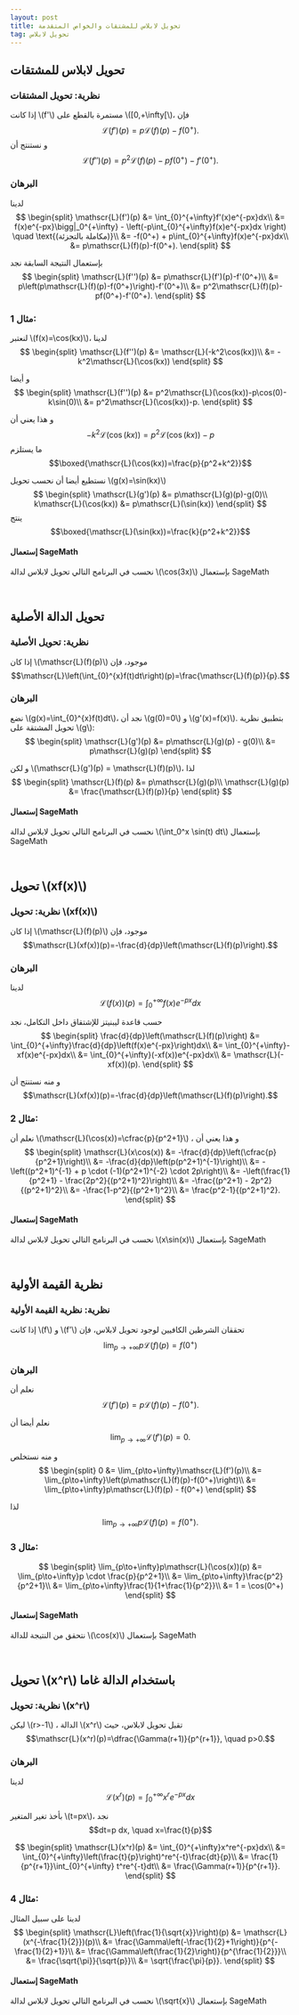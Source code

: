 ```yaml
---
layout: post
title: تحويل لابلاس للمشتقات والخواص المتقدمة
tag: تحويل لابلاس
---
```


## تحويل لابلاس للمشتقات

### نظرية: تحويل المشتقات
إذا كانت \\(f'\\) مستمرة بالقطع على \\([0,+\infty[\\)، فإن
$$\mathscr{L}(f')(p)=p\mathscr{L}(f)(p)-f(0^+).$$
و نستنتج أن
$$\mathscr{L}(f'')(p)=p^2\mathscr{L}(f)(p)-pf(0^+)-f'(0^+).$$

### البرهان
لدينا
$$
\begin{split}
\mathscr{L}(f')(p) &= \int_{0}^{+\infty}f'(x)e^{-px}dx\\
&= f(x)e^{-px}\bigg|_0^{+\infty} - \left(-p\int_{0}^{+\infty}f(x)e^{-px}dx \right) \quad \text{(مكاملة بالتجزئة)}\\
&= -f(0^+) + p\int_{0}^{+\infty}f(x)e^{-px}dx\\
&= p\mathscr{L}(f)(p)-f(0^+).
\end{split}
$$

بإستعمال النتيجة السابقة نجد
$$
\begin{split}
\mathscr{L}(f'')(p) &= p\mathscr{L}(f')(p)-f'(0^+)\\
&= p\left(p\mathscr{L}(f)(p)-f(0^+)\right)-f'(0^+)\\
&= p^2\mathscr{L}(f)(p)-pf(0^+)-f'(0^+).
\end{split}
$$

### مثال 1:
لنعتبر \\(f(x)=\cos(kx)\\)، لدينا
$$
\begin{split}
\mathscr{L}(f'')(p) &= \mathscr{L}(-k^2\cos(kx))\\
&= -k^2\mathscr{L}(\cos(kx))
\end{split}
$$

و أيضا
$$
\begin{split}
\mathscr{L}(f'')(p) &= p^2\mathscr{L}(\cos(kx))-p\cos(0)-k\sin(0)\\
&= p^2\mathscr{L}(\cos(kx))-p.
\end{split}
$$

و هذا يعني أن
$$-k^2\mathscr{L}(\cos(kx))=p^2\mathscr{L}(\cos(kx))-p$$
ما يستلزم 
$$\boxed{\mathscr{L}(\cos(kx))=\frac{p}{p^2+k^2}}$$

نستطيع أيضا أن نحسب تحويل \\(g(x)=\sin(kx)\\)
$$
\begin{split}
\mathscr{L}(g')(p) &= p\mathscr{L}(g)(p)-g(0)\\
k\mathscr{L}(\cos(kx)) &= p\mathscr{L}(\sin(kx))
\end{split}
$$
ينتج
$$\boxed{\mathscr{L}(\sin(kx))=\frac{k}{p^2+k^2}}$$

#### إستعمال SageMath
نحسب في البرنامج التالي تحويل لابلاس لدالة \\(\cos(3x)\\) بإستعمال SageMath
<div class="sage">
  <script type="text/x-sage">
x,s = var("x,s") ### تعريف المتغيرات المستعملة
k = 3  ### يمكن تغيير قيمة k
f = cos(k*x)
%display latex
laplace(f,x,s)
  </script>
</div>

<br>

## تحويل الدالة الأصلية

### نظرية: تحويل الأصلية
إذا كان \\(\mathscr{L}(f)(p)\\) موجود، فإن
$$\mathscr{L}\left(\int_{0}^{x}f(t)dt\right)(p)=\frac{\mathscr{L}(f)(p)}{p}.$$

### البرهان
نضع \\(g(x)=\int_{0}^{x}f(t)dt\\)، نجد أن \\(g(0)=0\\) و \\(g'(x)=f(x)\\). بتطبيق نظرية تحويل المشتقة على \\(g\\):
$$
\begin{split}
\mathscr{L}(g')(p) &= p\mathscr{L}(g)(p) - g(0)\\
&= p\mathscr{L}(g)(p)
\end{split}
$$

و لكن \\(\mathscr{L}(g')(p) = \mathscr{L}(f)(p)\\)، لذا
$$
\begin{split}
\mathscr{L}(f)(p) &= p\mathscr{L}(g)(p)\\
\mathscr{L}(g)(p) &= \frac{\mathscr{L}(f)(p)}{p}
\end{split}
$$

#### إستعمال SageMath
نحسب في البرنامج التالي تحويل لابلاس لدالة \\(\int_0^x \sin(t) dt\\) بإستعمال SageMath
<div class="sage">
  <script type="text/x-sage">
x,s,t = var("x,s,t") ### تعريف المتغيرات المستعملة
f = integrate(sin(t), t, 0, x)  ### تعريف الدالة الأصلية
%display latex
laplace(f,x,s)
  </script>
</div>

<br>

## تحويل \\(xf(x)\\)

### نظرية: تحويل \\(xf(x)\\)
إذا كان \\(\mathscr{L}(f)(p)\\) موجود، فإن
$$\mathscr{L}(xf(x))(p)=-\frac{d}{dp}\left(\mathscr{L}(f)(p)\right).$$

### البرهان
لدينا
$$\mathscr{L}(f(x))(p)=\int_{0}^{+\infty}f(x)e^{-px}dx$$

حسب قاعدة ليبنيتز للإشتقاق داخل التكامل، نجد
$$
\begin{split}
\frac{d}{dp}\left(\mathscr{L}(f)(p)\right) &= \int_{0}^{+\infty}\frac{d}{dp}\left(f(x)e^{-px}\right)dx\\
&= \int_{0}^{+\infty}-xf(x)e^{-px}dx\\
&= \int_{0}^{+\infty}(-xf(x))e^{-px}dx\\
&= \mathscr{L}(-xf(x))(p).
\end{split}
$$

و منه نستنتج أن
$$\mathscr{L}(xf(x))(p)=-\frac{d}{dp}\left(\mathscr{L}(f)(p)\right).$$

### مثال 2:
نعلم أن \\(\mathscr{L}(\cos(x))=\cfrac{p}{p^2+1}\\) ، و هذا يعني أن 
$$
\begin{split}
\mathscr{L}(x\cos(x)) &= -\frac{d}{dp}\left(\cfrac{p}{p^2+1}\right)\\
&= -\frac{d}{dp}\left(p(p^2+1)^{-1}\right)\\
&= -\left((p^2+1)^{-1} + p \cdot (-1)(p^2+1)^{-2} \cdot 2p\right)\\
&= -\left(\frac{1}{p^2+1} - \frac{2p^2}{(p^2+1)^2}\right)\\
&= -\frac{(p^2+1) - 2p^2}{(p^2+1)^2}\\
&= -\frac{1-p^2}{(p^2+1)^2}\\
&= \frac{p^2-1}{(p^2+1)^2}.
\end{split}
$$

#### إستعمال SageMath
نحسب في البرنامج التالي تحويل لابلاس لدالة \\(x\sin(x)\\) بإستعمال SageMath
<div class="sage">
  <script type="text/x-sage">
x,s = var("x,s") ### تعريف المتغيرات المستعملة
f = x*sin(x)  ### يمكن تغيير الدالة
%display latex
laplace(f,x,s)
  </script>
</div>

<br>

## نظرية القيمة الأولية

### نظرية: نظرية القيمة الأولية
إذا كانت \\(f\\) و \\(f'\\) تحققان الشرطين الكافيين لوجود تحويل لابلاس، فإن
$$\lim_{p\to+\infty}p\mathscr{L}(f)(p)=f(0^+)$$

### البرهان
نعلم أن
$$\mathscr{L}(f')(p)=p\mathscr{L}(f)(p)-f(0^+).$$

نعلم أيضا أن
$$\lim_{p\to+\infty}\mathscr{L}(f')(p)=0.$$

و منه نستخلص
$$
\begin{split}
0 &= \lim_{p\to+\infty}\mathscr{L}(f')(p)\\
&= \lim_{p\to+\infty}\left(p\mathscr{L}(f)(p)-f(0^+)\right)\\
&= \lim_{p\to+\infty}p\mathscr{L}(f)(p) - f(0^+)
\end{split}
$$

لذا
$$\lim_{p\to+\infty}p\mathscr{L}(f)(p)=f(0^+).$$

### مثال 3:
$$
\begin{split}
\lim_{p\to+\infty}p\mathscr{L}(\cos(x))(p) &= \lim_{p\to+\infty}p \cdot \frac{p}{p^2+1}\\
&= \lim_{p\to+\infty}\frac{p^2}{p^2+1}\\
&= \lim_{p\to+\infty}\frac{1}{1+\frac{1}{p^2}}\\
&= 1 = \cos(0^+)
\end{split}
$$

#### إستعمال SageMath
نتحقق من النتيجة للدالة \\(\cos(x)\\) بإستعمال SageMath
<div class="sage">
  <script type="text/x-sage">
x,s = var("x,s") ### تعريف المتغيرات المستعملة
f = cos(x)
laplace_f = laplace(f,x,s)
%display latex
print("تحويل لابلاس للدالة cos(x):")
show(laplace_f)
print("حساب النهاية:")
limit_result = limit(s*laplace_f, s, +infinity)
show(limit_result)
  </script>
</div>

<br>

## تحويل \\(x^r\\) باستخدام الدالة غاما

### نظرية: تحويل \\(x^r\\)
ليكن \\(r>-1\\) ، الدالة \\(x^r\\) تقبل تحويل لابلاس، حيث
$$\mathscr{L}(x^r)(p)=\dfrac{\Gamma(r+1)}{p^{r+1}}, \quad p>0.$$

### البرهان
لدينا 
$$\mathscr{L}(x^r)(p)=\int_{0}^{+\infty}x^re^{-px}dx$$

بأخذ تغير المتغير \\(t=px\\)، نجد
$$dt=p dx, \quad x=\frac{t}{p}$$

$$
\begin{split}
\mathscr{L}(x^r)(p) &= \int_{0}^{+\infty}x^re^{-px}dx\\
&= \int_{0}^{+\infty}\left(\frac{t}{p}\right)^re^{-t}\frac{dt}{p}\\
&= \frac{1}{p^{r+1}}\int_{0}^{+\infty} t^re^{-t}dt\\
&= \frac{\Gamma(r+1)}{p^{r+1}}.
\end{split}
$$

### مثال 4:
لدينا على سبيل المثال
$$
\begin{split}
\mathscr{L}\left(\frac{1}{\sqrt{x}}\right)(p) &= \mathscr{L}(x^{-\frac{1}{2}})(p)\\
&= \frac{\Gamma\left(-\frac{1}{2}+1\right)}{p^{-\frac{1}{2}+1}}\\
&= \frac{\Gamma\left(\frac{1}{2}\right)}{p^{\frac{1}{2}}}\\
&= \frac{\sqrt{\pi}}{\sqrt{p}}\\
&= \sqrt{\frac{\pi}{p}}.
\end{split}
$$

#### إستعمال SageMath
نحسب في البرنامج التالي تحويل لابلاس لدالة \\(\sqrt{x}\\) بإستعمال SageMath
<div class="sage">
  <script type="text/x-sage">
x,s = var("x,s") ### تعريف المتغيرات المستعملة
f = sqrt(x)  ### يمكن تغيير الدالة مثل x^(3/2) أو x^(-1/2)
%display latex
laplace(f,x,s)
  </script>
</div>

<script src="https://utteranc.es/client.js"
        repo="bachirmath/bachirmath.github.io"
        issue-term="pathname"
        theme="boxy-light"
        crossorigin="anonymous"
        async>
</script>
